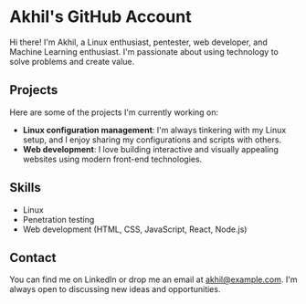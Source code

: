 # Akhil's GitHub Account

Hi there! I'm Akhil, a Linux enthusiast, pentester, web developer, and Machine Learning enthusiast. I'm passionate about using technology to solve problems and create value.

## Projects

Here are some of the projects I'm currently working on:

- **Linux configuration management**: I'm always tinkering with my Linux setup, and I enjoy sharing my configurations and scripts with others.
- **Web development**: I love building interactive and visually appealing websites using modern front-end technologies.


## Skills

- Linux
- Penetration testing
- Web development (HTML, CSS, JavaScript, React, Node.js)


## Contact

You can find me on LinkedIn or drop me an email at [akhil@example.com](mailto:akhil@example.com). I'm always open to discussing new ideas and opportunities.
